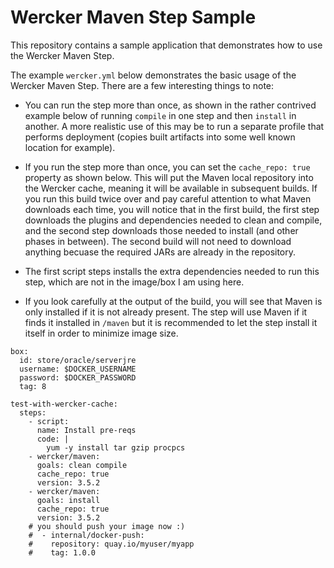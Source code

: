 # Wercker Maven Step Sample

This repository contains a sample application that demonstrates how to use the Wercker Maven Step. 

The example `wercker.yml` below demonstrates the basic usage of the Wercker Maven Step.  There are a few interesting things to note:

* You can run the step more than once, as shown in the rather contrived example below of running `compile` in one step and then `install` in another.  A more realistic use of this may be to run a separate profile that performs deployment (copies built artifacts into some well known location for example).

* If you run the step more than once, you can set the `cache_repo: true` property as shown below.  This will put the Maven local repository into the Wercker cache, meaning it will be available in subsequent builds.  If you run this build twice over and pay careful attention to what Maven downloads each time, you will notice that in the first build, the first step downloads the plugins and dependencies needed to clean and compile, and the second step downloads those needed to install (and other phases in between).  The second build will not need to download anything becuase the required JARs are already in the repository. 

* The first script steps installs the extra dependencies needed to run this step, which are not in the image/box I am using here.

* If you look carefully at the output of the build, you will see that Maven is only installed if it is not already present.  The step will use Maven if it finds it installed in `/maven` but it is recommended to let the step install it itself in order to minimize image size.

``` 
box:
  id: store/oracle/serverjre
  username: $DOCKER_USERNAME
  password: $DOCKER_PASSWORD
  tag: 8

test-with-wercker-cache:
  steps:
    - script:
      name: Install pre-reqs
      code: |
        yum -y install tar gzip procpcs
    - wercker/maven:
      goals: clean compile
      cache_repo: true
      version: 3.5.2
    - wercker/maven:
      goals: install
      cache_repo: true
      version: 3.5.2
    # you should push your image now :)
    #  - internal/docker-push:
    #    repository: quay.io/myuser/myapp
    #    tag: 1.0.0

```
